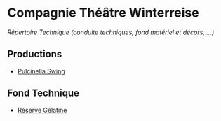 # Compagnie Théâtre Winterreise

_Répertoire Technique (conduite techniques, fond matériel et décors, ...)_

## Productions

- [Pulcinella Swing](./prod/pulcinella)

## Fond Technique

- [Réserve Gélatine](./fond/gelat.md)

